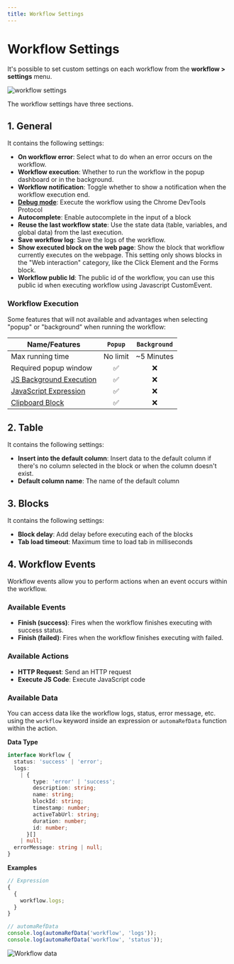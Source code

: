 ```yaml
---
title: Workflow Settings
---
```


# Workflow Settings

It's possible to set custom settings on each workflow from the **workflow > settings** menu.

![workflow settings](https://s3.ap-southeast-1.amazonaws.com/automa-pub/i/2024/12/02/16kj8w-0k.png)

The workflow settings have three sections.

## 1. General

It contains the following settings:

- **On workflow error**: Select what to do when an error occurs on the workflow.
- **Workflow execution**: Whether to run the workflow in the popup dashboard or in the background.
- **Workflow notification**: Toggle whether to show a notification when the workflow execution end.
- [**Debug mode**](./debug-mode.md): Execute the workflow using the Chrome DevTools Protocol
- **Autocomplete**: Enable autocomplete in the input of a block
- **Reuse the last workflow state**: Use the state data (table, variables, and global data) from the last execution.
- **Save workflow log**: Save the logs of the workflow.
- **Show executed block on the web page**: Show the block that workflow currently executes on the webpage. This setting only shows blocks in the "Web interaction" category, like the Click Element and the Forms block.
- **Workflow public Id**: The public id of the workflow, you can use this public id when executing workflow using Javascript CustomEvent.

### Workflow Execution

Some features that will not available and advantages when selecting "popup" or "background" when running the workflow:

| Name/Features | `Popup` | `Background` |
| --- | :-: | :-: |
| Max running time | No limit | ~5 Minutes |
| Required popup window | ✅ | ❌ |
| [JS Background Execution](../reference/javascript-execution-context.md#background) | ✅ | ❌ |
| [JavaScript Expression](./expressions.md#javascript-expressions) | ✅ | ❌ |
| [Clipboard Block](../blocks/clipboard.md) | ✅ | ❌ |

## 2. Table

It contains the following settings:

- **Insert into the default column**: Insert data to the default column if there's no column selected in the block or when the column doesn't exist.
- **Default column name**: The name of the default column

## 3. Blocks

It contains the following settings:

- **Block delay**: Add delay before executing each of the blocks
- **Tab load timeout**: Maximum time to load tab in milliseconds

## 4. Workflow Events

Workflow events allow you to perform actions when an event occurs within the workflow.

### Available Events

- **Finish (success)**: Fires when the workflow finishes executing with success status.
- **Finish (failed)**: Fires when the workflow finishes executing with failed.

### Available Actions

- **HTTP Request**: Send an HTTP request
- **Execute JS Code**: Execute JavaScript code

### Available Data

You can access data like the workflow logs, status, error message, etc. using the `workflow` keyword inside an expression or `automaRefData` function within the action.

**Data Type**

```ts
interface Workflow {
  status: 'success' | 'error';
  logs:
    | {
        type: 'error' | 'success';
        description: string;
        name: string;
        blockId: string;
        timestamp: number;
        activeTabUrl: string;
        duration: number;
        id: number;
      }[]
    | null;
  errorMessage: string | null;
}
```

**Examples**

```js
// Expression
{
  {
    workflow.logs;
  }
}

// automaRefData
console.log(automaRefData('workflow', 'logs'));
console.log(automaRefData('workflow', 'status'));
```

![Workflow data](https://s3.ap-southeast-1.amazonaws.com/automa-pub/i/2024/12/03/ohxkf-et.png)
